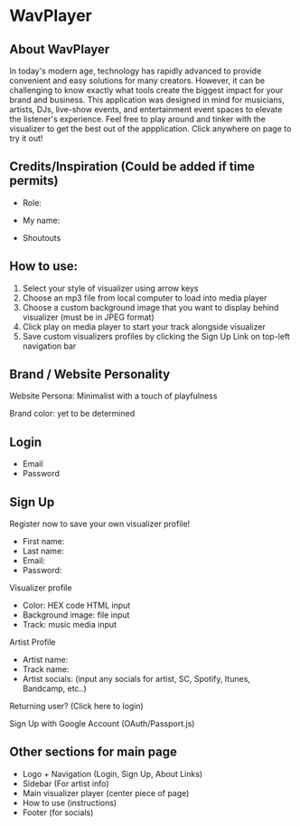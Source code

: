 # WavPlayer

## About WavPlayer

In today's modern age, technology has rapidly advanced to provide convenient and easy solutions for many creators. However, it can be challenging to know exactly what tools create the biggest impact for your brand and business. This application was designed in mind for musicians, artists, DJs, live-show events, and entertainment event spaces to elevate the listener's experience. Feel free to play around and tinker with the visualizer to get the best out of the appplication. Click anywhere on page to try it out!

## Credits/Inspiration (Could be added if time permits)

- Role:
- My name:

- Shoutouts

## How to use:

1. Select your style of visualizer using arrow keys
2. Choose an mp3 file from local computer to load into media player
3. Choose a custom background image that you want to display behind visualizer (must be in JPEG format)
4. Click play on media player to start your track alongside visualizer
5. Save custom visualizers profiles by clicking the Sign Up Link on top-left navigation bar

## Brand / Website Personality

Website Persona: Minimalist with a touch of playfulness

Brand color: yet to be determined

## Login

- Email
- Password

## Sign Up

Register now to save your own visualizer profile!

- First name:
- Last name:
- Email:
- Password:

Visualizer profile

- Color: HEX code HTML input
- Background image: file input
- Track: music media input

Artist Profile

- Artist name:
- Track name:
- Artist socials: (input any socials for artist, SC, Spotify, Itunes, Bandcamp, etc..)

Returning user? (Click here to login)

Sign Up with Google Account (OAuth/Passport.js)

## Other sections for main page

- Logo + Navigation (Login, Sign Up, About Links)
- Sidebar (For artist info)
- Main visualizer player (center piece of page)
- How to use (instructions)
- Footer (for socials)
